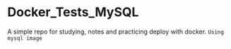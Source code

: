 # Docker_Tests_MySQL
A simple repo for studying, notes and practicing deploy with docker. 
`Using mysql image`

